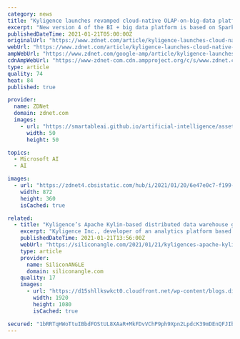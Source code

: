 ```yaml
---
category: news
title: "Kyligence launches revamped cloud-native OLAP-on-big-data platform"
excerpt: "New version 4 of the BI + big data platform is based on Spark and Parquet, leverages machine learning and is optimized for cloud storage. It's available on the Azure Marketplace now and coming to the AWS Marketplace soon."
publishedDateTime: 2021-01-21T05:00:00Z
originalUrl: "https://www.zdnet.com/article/kyligence-launches-cloud-native-big-data-olap-on-azure-marketplace/"
webUrl: "https://www.zdnet.com/article/kyligence-launches-cloud-native-big-data-olap-on-azure-marketplace/"
ampWebUrl: "https://www.zdnet.com/google-amp/article/kyligence-launches-cloud-native-big-data-olap-on-azure-marketplace/"
cdnAmpWebUrl: "https://www-zdnet-com.cdn.ampproject.org/c/s/www.zdnet.com/google-amp/article/kyligence-launches-cloud-native-big-data-olap-on-azure-marketplace/"
type: article
quality: 74
heat: 84
published: true

provider:
  name: ZDNet
  domain: zdnet.com
  images:
    - url: "https://smartableai.github.io/artificial-intelligence/assets/images/organizations/zdnet.com-50x50.jpg"
      width: 50
      height: 50

topics:
  - Microsoft AI
  - AI

images:
  - url: "https://zdnet4.cbsistatic.com/hub/i/2021/01/20/6e47e0c7-f199-4a04-853c-50d9a7d4d9cb/kyligence-architecture-diagram.jpg"
    width: 872
    height: 360
    isCached: true

related:
  - title: "Kyligence’s Apache Kylin-based distributed data warehouse gets cloud-native features"
    excerpt: "Kyligence Inc., developer of an analytics platform based upon the Apache Kylin open-source distributed data warehouse, today released the fourth generation of the cloud version of its analytics platform."
    publishedDateTime: 2021-01-21T13:56:00Z
    webUrl: "https://siliconangle.com/2021/01/21/kyligences-apache-kylin-based-distributed-data-warehouse-gets-cloud-native-features/"
    type: article
    provider:
      name: SiliconANGLE
      domain: siliconangle.com
    quality: 17
    images:
      - url: "https://d15shllkswkct0.cloudfront.net/wp-content/blogs.dir/1/files/2021/01/14636834344_86a572cccd_k.jpg"
        width: 1920
        height: 1080
        isCached: true

secured: "1bRRTqHWoTtuIBbdFOStUL8XAaR+MkFDvVChP9ph9Xpn2LpdcK39mDEnQFJIbO8ApuDtzbPuPbBvkzSN/ZF59Qw4/Bznrvr2Fp4QIe5mEHzMB85Ev+7fgD+K95vtSjBQobl4xb2UJn0w9qDlcaswSPKVddJGlK8eHxsjd8Du0nq01kOUAfenrmclBt2GTZ9bWo6k2+BIMEHU6Lwd2w8ogNG9nA7FkpqZ6FTC4s4I0cqtrZBSPcJbIn0iLiCV6UfzHEgkbJR30wXK1iL01A6PS5aLHWHnN1w5CA0RbPS0ogVvovCLI3shXFGiftEF0DROS5Q+kgWleeWD9ty0Jm1DS739a9N4McrboSrZeEeIBnc=;cB14KQMjttpKuxgKDZ60fg=="
---
```


